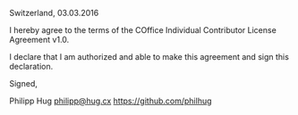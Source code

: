 Switzerland, 03.03.2016

I hereby agree to the terms of the COffice Individual Contributor License
Agreement v1.0.

I declare that I am authorized and able to make this agreement and sign this
declaration.

Signed,

Philipp Hug <philipp@hug.cx> https://github.com/philhug

